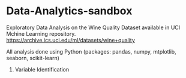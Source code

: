 # Data-Analytics-sandbox

Exploratory Data Analysis on the Wine Quality Dataset available in UCI Mchine Learning repository.
https://archive.ics.uci.edu/ml/datasets/wine+quality

All analysis done using Python (packages: pandas, numpy, mtplotlib, seaborn, scikit-learn)


1. Variable Identification
